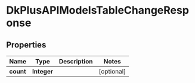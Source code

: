 
# DkPlusAPIModelsTableChangeResponse

## Properties
Name | Type | Description | Notes
------------ | ------------- | ------------- | -------------
**count** | **Integer** |  |  [optional]



